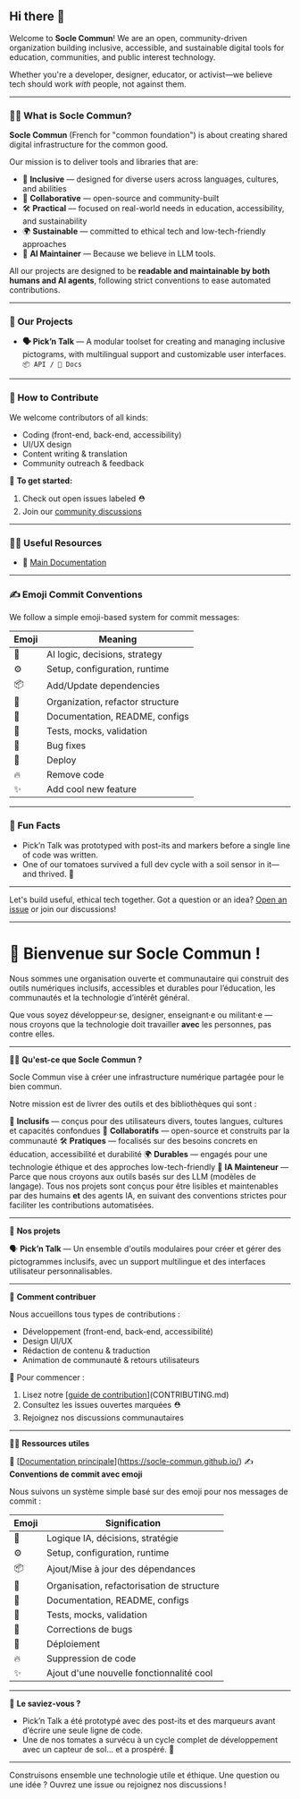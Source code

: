 ## Hi there 👋

Welcome to **Socle Commun**!
We are an open, community-driven organization building inclusive, accessible, and sustainable digital tools for education, communities, and public interest technology.

Whether you're a developer, designer, educator, or activist—we believe tech should work *with* people, not against them.

---

### 🙋‍♀️ What is Socle Commun?

**Socle Commun** (French for "common foundation") is about creating shared digital infrastructure for the common good.

Our mission is to deliver tools and libraries that are:

* 🌈 **Inclusive** — designed for diverse users across languages, cultures, and abilities
* 👥 **Collaborative** — open-source and community-built
* 🛠️ **Practical** — focused on real-world needs in education, accessibility, and sustainability
* 🌍 **Sustainable** — committed to ethical tech and low-tech-friendly approaches
* 🤖 **AI Maintainer** — Because we believe in LLM tools.

All our projects are designed to be **readable and maintainable by both humans and AI agents**, following strict conventions to ease automated contributions.

---

### 🔧 Our Projects

* **🗣️ Pick’n Talk** — A modular toolset for creating and managing inclusive pictograms, with multilingual support and customizable user interfaces. `📦 API / 📝 Docs`

---

### 🌈 How to Contribute

We welcome contributors of all kinds:

* Coding (front-end, back-end, accessibility)
* UI/UX design
* Content writing & translation
* Community outreach & feedback

👣 **To get started:**

1. Check out open issues labeled ⛑
2. Join our [community discussions](https://github.com/orgs/socle-commun/discussions)

---

### 👩‍💻 Useful Resources

* 📖 [Main Documentation](https://socle-commun.github.io/)

---

### ✍️ Emoji Commit Conventions

We follow a simple emoji-based system for commit messages:

| Emoji | Meaning                          |
| ----- | -------------------------------- |
| 🧠    | AI logic, decisions, strategy    |
| ⚙️    | Setup, configuration, runtime    |
| 📦    | Add/Update dependencies          |
| 📁    | Organization, refactor structure |
| 📝    | Documentation, README, configs   |
| 🧪    | Tests, mocks, validation         |
| 🐛    | Bug fixes                        |
| 🚀    | Deploy                           |
| 🔥    | Remove code                      |
| ✨     | Add cool new feature             |

---

### 🍿 Fun Facts

* Pick’n Talk was prototyped with post-its and markers before a single line of code was written.
* One of our tomatoes survived a full dev cycle with a soil sensor in it—and thrived. 🍅

---

Let's build useful, ethical tech together.
Got a question or an idea? [Open an issue](https://github.com/socle-commun/.github/issues/new) or join our discussions!

---

# 👋 Bienvenue sur Socle Commun !

Nous sommes une organisation ouverte et communautaire qui construit des outils numériques inclusifs, accessibles et durables pour l’éducation, les communautés et la technologie d’intérêt général.

Que vous soyez développeur·se, designer, enseignant·e ou militant·e — nous croyons que la technologie doit travailler **avec** les personnes, pas contre elles.

---

🙋‍♀️ **Qu'est-ce que Socle Commun ?**

Socle Commun vise à créer une infrastructure numérique partagée pour le bien commun.

Notre mission est de livrer des outils et des bibliothèques qui sont :

🌈 **Inclusifs** — conçus pour des utilisateurs divers, toutes langues, cultures et capacités confondues
👥 **Collaboratifs** — open-source et construits par la communauté
🛠️ **Pratiques** — focalisés sur des besoins concrets en éducation, accessibilité et durabilité
🌍 **Durables** — engagés pour une technologie éthique et des approches low-tech-friendly
🤖 **IA Mainteneur** — Parce que nous croyons aux outils basés sur des LLM (modèles de langage).
Tous nos projets sont conçus pour être lisibles et maintenables par des humains **et** des agents IA, en suivant des conventions strictes pour faciliter les contributions automatisées.

---

🔧 **Nos projets**

🗣️ **Pick’n Talk** — Un ensemble d'outils modulaires pour créer et gérer des pictogrammes inclusifs, avec un support multilingue et des interfaces utilisateur personnalisables.

---

🌈 **Comment contribuer**

Nous accueillons tous types de contributions :

* Développement (front-end, back-end, accessibilité)
* Design UI/UX
* Rédaction de contenu & traduction
* Animation de communauté & retours utilisateurs

👣 Pour commencer :

1. Lisez notre [[guide de contribution](https://chatgpt.com/g/g-680093b33e888191945d7b7fb55c9b8b-comet/c/CONTRIBUTING.md)](CONTRIBUTING.md)
2. Consultez les issues ouvertes marquées ⛑
3. Rejoignez nos discussions communautaires

---

👩‍💻 **Ressources utiles**

📖 [[Documentation principale](https://socle-commun.github.io/)](https://socle-commun.github.io/)
✍️ **Conventions de commit avec emoji**

Nous suivons un système simple basé sur des emoji pour nos messages de commit :

| Emoji | Signification                              |
| ----- | ------------------------------------------ |
| 🧠    | Logique IA, décisions, stratégie           |
| ⚙️    | Setup, configuration, runtime              |
| 📦    | Ajout/Mise à jour des dépendances          |
| 📁    | Organisation, refactorisation de structure |
| 📝    | Documentation, README, configs             |
| 🧪    | Tests, mocks, validation                   |
| 🐛    | Corrections de bugs                        |
| 🚀    | Déploiement                                |
| 🔥    | Suppression de code                        |
| ✨     | Ajout d'une nouvelle fonctionnalité cool   |

---

🍿 **Le saviez-vous ?**

* Pick’n Talk a été prototypé avec des post-its et des marqueurs avant d’écrire une seule ligne de code.
* Une de nos tomates a survécu à un cycle complet de développement avec un capteur de sol… et a prospéré. 🍅

---

Construisons ensemble une technologie utile et éthique.
Une question ou une idée ? Ouvrez une issue ou rejoignez nos discussions !

